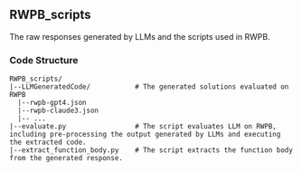 
## RWPB_scripts

The raw responses generated by LLMs and the scripts used in RWPB.

### Code Structure

```
RWPB_scripts/
|--LLMGeneratedCode/           # The generated solutions evaluated on RWPB
  |--rwpb-gpt4.json
  |--rwpb-claude3.json
  |-- ...
|--evaluate.py                 # The script evaluates LLM on RWPB, including pre-processing the output generated by LLMs and executing the extracted code.
|--extract_function_body.py    # The script extracts the function body from the generated response.
```
